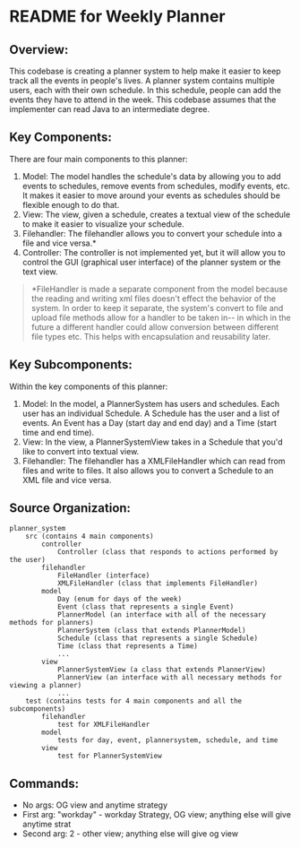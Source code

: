 # README for Weekly Planner

## Overview:  
This codebase is creating a planner system to help make it easier to keep track all the
events in people's lives. A planner system contains multiple users, each with their own
schedule. In this schedule, people can add the events they have to attend in the week.
This codebase assumes that the implementer can read Java to an intermediate degree.

## Key Components:
There are four main components to this planner:
1. Model: The model handles the schedule's data by allowing you to add events to schedules, remove events from schedules, modify events, etc. It makes it easier to move around your events as schedules should be flexible enough to do that.
2. View: The view, given a schedule, creates a textual view of the schedule to make it easier to visualize your schedule.
3. Filehandler: The filehandler allows you to convert your schedule into a file and vice versa.*
4. Controller: The controller is not implemented yet, but it will allow you to control the GUI (graphical user interface) of the planner system or the text view.

> *FileHandler is made a separate component from the model because the reading and writing xml files
doesn't effect the behavior of the system. In order to keep it separate, the system's convert to
file and upload file methods allow for a handler to be taken in-- in which in the future a different
handler could allow conversion between different file types etc. This helps with encapsulation
and reusability later.

## Key Subcomponents:
Within the key components of this planner:
1. Model: In the model, a PlannerSystem has users and schedules. Each user has an
                individual Schedule. A Schedule has the user and a list of events. An Event has a
                Day (start day and end day) and a Time (start time and end time).
2. View: In the view, a PlannerSystemView takes in a Schedule that you'd like to convert
                into textual view.
3. Filehandler: The filehandler has a XMLFileHandler which can read from files and write to
                files. It also allows you to convert a Schedule to an XML file and vice versa.

## Source Organization:
    planner_system
        src (contains 4 main components)
            controller
                Controller (class that responds to actions performed by the user)
            filehandler
                FileHandler (interface)
                XMLFileHandler (class that implements FileHandler)
            model
                Day (enum for days of the week)
                Event (class that represents a single Event)
                PlannerModel (an interface with all of the necessary methods for planners)
                PlannerSystem (class that extends PlannerModel)
                Schedule (class that represents a single Schedule)
                Time (class that represents a Time)
                ...
            view
                PlannerSystemView (a class that extends PlannerView)
                PlannerView (an interface with all necessary methods for viewing a planner)
                ...
        test (contains tests for 4 main components and all the subcomponents)
            filehandler
                test for XMLFileHandler
            model
                tests for day, event, plannersystem, schedule, and time
            view
                test for PlannerSystemView

## Commands:
- No args: OG view and anytime strategy
- First arg: "workday" - workday Strategy, OG view; anything else will give anytime strat
- Second arg: 2 - other view; anything else will give og view

